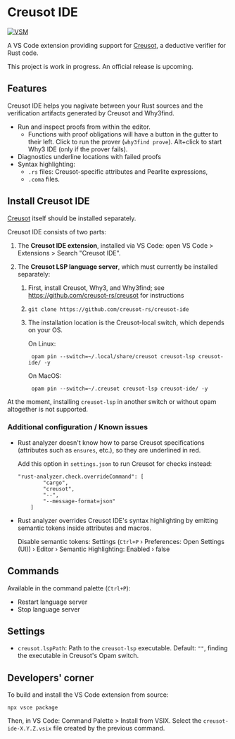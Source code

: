 # Creusot IDE

[![VSM][vsm-shield]][vsm]

[vsm-shield]: https://vsmarketplacebadges.dev/version-short/creusot-rs.creusot-ide.svg
[vsm]: https://marketplace.visualstudio.com/items?itemName=creusot-rs.creusot-ide

A VS Code extension providing support for [Creusot](https://github.com/creusot-rs/creusot), a deductive verifier for Rust code.

This project is work in progress. An official release is upcoming.

## Features

Creusot IDE helps you nagivate between your Rust sources and the verification artifacts generated by Creusot and Why3find.

- Run and inspect proofs from within the editor.
    - Functions with proof obligations will have a button in the gutter to their left.
      Click to run the prover (`why3find prove`).
      Alt+click to start Why3 IDE (only if the prover fails).
- Diagnostics underline locations with failed proofs
- Syntax highlighting:
    - `.rs` files: Creusot-specific attributes and Pearlite expressions,
    - `.coma` files.

## Install Creusot IDE

[Creusot](https://github.com/creusot-rs/creusot) itself should be installed separately.

Creusot IDE consists of two parts:

1. The **Creusot IDE extension**, installed via VS Code: open VS Code > Extensions > Search "Creusot IDE".

2. The **Creusot LSP language server**, which must currently be installed separately:

    1. First, install Creusot, Why3, and Why3find; see https://github.com/creusot-rs/creusot for instructions

    2. `git clone https://github.com/creusot-rs/creusot-ide`

    3. The installation location is the Creusot-local switch, which depends on your OS.

        On Linux:

            opam pin --switch=~/.local/share/creusot creusot-lsp creusot-ide/ -y

        On MacOS:

            opam pin --switch=~/.creusot creusot-lsp creusot-ide/ -y

At the moment, installing `creusot-lsp` in another switch or without opam altogether is not supported.

### Additional configuration / Known issues

- Rust analyzer doesn't know how to parse Creusot specifications (attributes such as `ensures`, etc.),
    so they are underlined in red.

    Add this option in `settings.json` to run Creusot for checks instead:

    ```
    "rust-analyzer.check.overrideCommand": [
            "cargo",
            "creusot",
            "--",
            "--message-format=json"
        ]
    ```

- Rust analyzer overrides Creusot IDE's syntax highlighting by emitting semantic tokens inside
    attributes and macros.

    Disable semantic tokens: Settings (`Ctrl+P` › Preferences: Open Settings (UI)) › Editor › Semantic Highlighting: Enabled › false

## Commands

Available in the command palette (`Ctrl+P`):

- Restart language server
- Stop language server

## Settings

- `creusot.lspPath`: Path to the `creusot-lsp` executable. Default: `""`, finding the executable in Creusot's Opam switch.

## Developers' corner

To build and install the VS Code extension from source:

```
npx vsce package
```

Then, in VS Code: Command Palette > Install from VSIX. Select the `creusot-ide-X.Y.Z.vsix` file created by the previous command.

